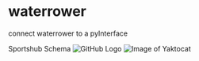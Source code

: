 # waterrower
connect waterrower to a pyInterface


Sportshub Schema
![GitHub Logo](/images/sportshub.png)
![Image of Yaktocat](https://octodex.github.com/images/yaktocat.png)
